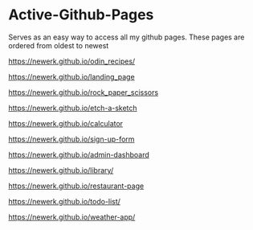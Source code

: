 # Active-Github-Pages
Serves as an easy way to access all my github pages.
These pages are ordered from oldest to newest

https://newerk.github.io/odin_recipes/

https://newerk.github.io/landing_page

https://newerk.github.io/rock_paper_scissors

https://newerk.github.io/etch-a-sketch

https://newerk.github.io/calculator

https://newerk.github.io/sign-up-form

https://newerk.github.io/admin-dashboard

https://newerk.github.io/library/

https://newerk.github.io/restaurant-page

https://newerk.github.io/todo-list/

https://newerk.github.io/weather-app/
